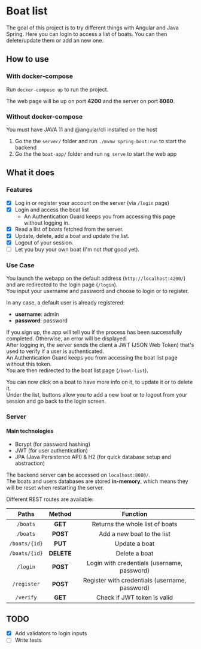 # Boat list

The goal of this project is to try different things with Angular and Java Spring.
Here you can login to access a list of boats. You can then delete/update them or add an new one.

## How to use

### With docker-compose

Run `docker-compose up` to run the project.

The web page will be up on port **4200** and the server on port **8080**.

### Without docker-compose

You must have JAVA 11 and @angular/cli installed on the host

1. Go the the `server/` folder and run `./mvnw spring-boot:run` to start the backend
2. Go the the `boat-app/` folder and run `ng serve` to start the web app

## What it does

### Features

- [x] Log in or register your account on the server (via `/login` page)
- [x] Login and access the boat list
  - An Authentication Guard keeps you from accessing this page without logging in.
- [x] Read a list of boats fetched from the server.
- [x] Update, delete, add a boat and update the list.
- [x] Logout of your session.
- [ ] Let you buy your own boat (I'm not *that* good yet).

### Use Case

You launch the webapp on the default address (`http://localhost:4200/`) and are redirected to the login page (`/login`).  
You input your username and password and choose to login or to register.

In any case, a default user is already registered:

- **username**: admin
- **password**: password

If you sign up, the app will tell you if the process has been successfully completed. Otherwise, an error will be displayed.  
After logging in, the server sends the client a JWT (JSON Web Token) that's used to verify if a user is authenticated.  
An Authentication Guard keeps you from accessing the boat list page without this token.  
You are then redirected to the boat list page (`/boat-list`).

You can now click on a boat to have more info on it, to update it or to delete it.  
Under the list, buttons allow you to add a new boat or to logout from your session and go back to the login screen.

### Server

#### Main technologies

- Bcrypt (for password hashing)
- JWT (for user authentication)
- JPA (Java Persistence API) & H2 (for quick database setup and abstraction)

The backend server can be accessed on `localhost:8080/`.  
The boats and users databases are stored **in-memory**, which means they will be reset when restarting the server.

Different REST routes are available:

|  Paths  |  Method  | Function |
|:-------:|:--------:|:--------:|
| `/boats`| **GET**  | Returns the whole list of boats |
| `/boats`| **POST** | Add a new boat to the list  |
| `/boats/{id}`| **PUT**  | Update a boat |
| `/boats/{id}`| **DELETE**  | Delete a boat |
| `/login`| **POST**  | Login with credentials (username, password) |
| `/register`| **POST**  | Register with credentials (username, password) |
| `/verify`| **GET**  | Check if JWT token is valid |

## TODO

- [x] Add validators to login inputs
- [ ] Write tests

